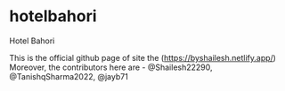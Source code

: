 # hotelbahori
Hotel Bahori

This is the official github page of site the (https://byshailesh.netlify.app/) Moreover, the contributors here are - @Shailesh22290, @TanishqSharma2022, @jayb71
